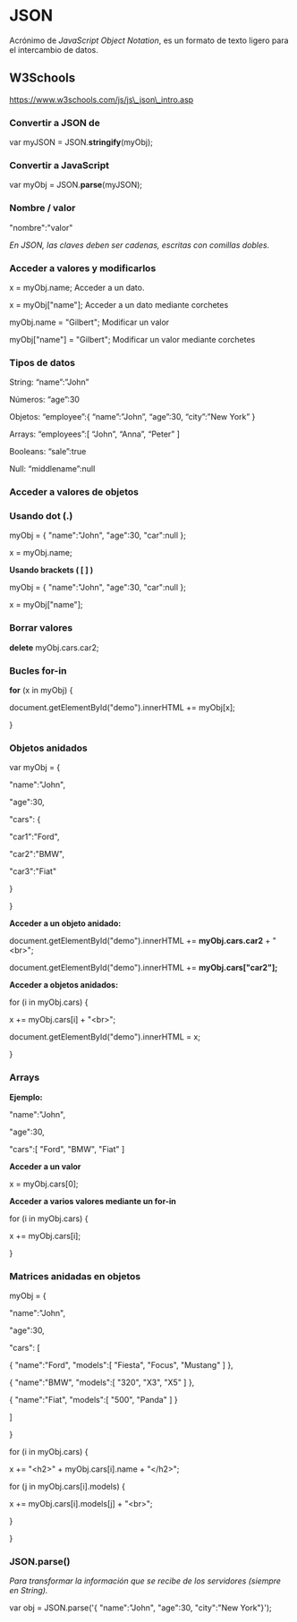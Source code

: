 # JSON

Acrónimo de *JavaScript Object Notation*, es un formato de texto ligero para el intercambio de datos.

## W3Schools

[<span class="underline">https://www.w3schools.com/js/js\_json\_intro.asp</span>](https://www.w3schools.com/js/js_json_intro.asp)

### Convertir a JSON de

var myJSON = JSON.**stringify**(myObj);

### Convertir a JavaScript

var myObj = JSON.**parse**(myJSON);

### Nombre / valor

"nombre":"valor"

*En JSON, las claves deben ser cadenas, escritas con comillas dobles.*

### Acceder a valores y modificarlos

x = myObj.name; Acceder a un dato.

x = myObj\["name"\]; Acceder a un dato mediante corchetes

myObj.name = "Gilbert"; Modificar un valor

myObj\["name"\] = "Gilbert"; Modificar un valor mediante corchetes

### Tipos de datos

String: “name”:”John”

Números: “age”:30

Objetos: “employee”:{ “name”:”John”, “age”:30, “city”:”New York” }

Arrays: “employees”:\[ “John”, “Anna”, “Peter” \]

Booleans: “sale”:true

Null: “middlename”:null

### Acceder a valores de objetos

### **Usando dot (.)**

myObj = { "name":"John", "age":30, "car":null };

x = myObj.name;

**Usando brackets ( \[ \] )**

myObj = { "name":"John", "age":30, "car":null };

x = myObj\["name"\];

### Borrar valores

**delete** myObj.cars.car2;

### 

### Bucles for-in

**for** (x in myObj) {

document.getElementById("demo").innerHTML += myObj\[x\];

}

### Objetos anidados

var myObj = {

"name":"John",

"age":30,

"cars": {

"car1":"Ford",

"car2":"BMW",

"car3":"Fiat"

}

}

**Acceder a un objeto anidado:**

document.getElementById("demo").innerHTML += **myObj.cars.car2** + "\<br\>";

document.getElementById("demo").innerHTML += **myObj.cars\["car2"\];**

**Acceder a objetos anidados:**

for (i in myObj.cars) {

x += myObj.cars\[i\] + "\<br\>";

document.getElementById("demo").innerHTML = x;

}

### Arrays

**Ejemplo:**

"name":"John",

"age":30,

"cars":\[ "Ford", "BMW", "Fiat" \]

**Acceder a un valor**

x = myObj.cars\[0\];

**Acceder a varios valores mediante un for-in**

for (i in myObj.cars) {

x += myObj.cars\[i\];

}

### Matrices anidadas en objetos

myObj = {

"name":"John",

"age":30,

"cars": \[

{ "name":"Ford", "models":\[ "Fiesta", "Focus", "Mustang" \] },

{ "name":"BMW", "models":\[ "320", "X3", "X5" \] },

{ "name":"Fiat", "models":\[ "500", "Panda" \] }

\]

}

for (i in myObj.cars) {

x += "\<h2\>" + myObj.cars\[i\].name + "\</h2\>";

for (j in myObj.cars\[i\].models) {

x += myObj.cars\[i\].models\[j\] + "\<br\>";

}

}

### JSON.parse()

*Para transformar la información que se recibe de los servidores (siempre en String).*

var obj = JSON.parse('{ "name":"John", "age":30, "city":"New York"}');
